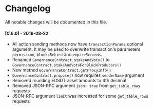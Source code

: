 # Changelog

All notable changes will be documented in this file.

#### [0.6.0] - 2019-08-22

-   All action sending methods now have `transactionParams` optional argument. It may be used to overwrite transaction's parameters `permission`, `blocksBehind` and `expireSeconds`.
-   Renamed `GovernanceContract.stakeAndVote()` to `GovernanceContract.stakeAndVoteForBlockProducers()`
-   New method `GovernanceContract.getProxyInfo()`
-   `GovernanceContract.propose()` now requires `senderName` argument
-   Removed rounding EOSDT asset amounts to 4th decimal
-   Removed JSON-RPC argument `json: true` from `get_table_rows` requests
-   JSON-RPC argument `limit` was increased for some `get_table_rows` requests
